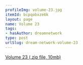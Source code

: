 ```yaml
---
profileImg: volume-23.jpg
itemId: bcpqobxze6k
layout: page
name: Volume 23
tags:
- hasAuthor: dreamnetwork
type: post
urlSlug: dream-network-volume-23
---
```

<a href="../files/Volume_23.zip" download>Volume 23 (.zip file, 10mb)</a>